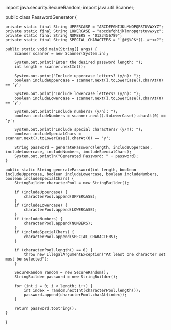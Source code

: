 import java.security.SecureRandom;
import java.util.Scanner;

public class PasswordGenerator {

    private static final String UPPERCASE = "ABCDEFGHIJKLMNOPQRSTUVWXYZ";
    private static final String LOWERCASE = "abcdefghijklmnopqrstuvwxyz";
    private static final String NUMBERS = "0123456789";
    private static final String SPECIAL_CHARACTERS = "!@#$%^&*()-_=+<>?";

    public static void main(String[] args) {
        Scanner scanner = new Scanner(System.in);

        System.out.print("Enter the desired password length: ");
        int length = scanner.nextInt();

        System.out.print("Include uppercase letters? (y/n): ");
        boolean includeUppercase = scanner.next().toLowerCase().charAt(0) == 'y';

        System.out.print("Include lowercase letters? (y/n): ");
        boolean includeLowercase = scanner.next().toLowerCase().charAt(0) == 'y';

        System.out.print("Include numbers? (y/n): ");
        boolean includeNumbers = scanner.next().toLowerCase().charAt(0) == 'y';

        System.out.print("Include special characters? (y/n): ");
        boolean includeSpecialChars = scanner.next().toLowerCase().charAt(0) == 'y';

        String password = generatePassword(length, includeUppercase, includeLowercase, includeNumbers, includeSpecialChars);
        System.out.println("Generated Password: " + password);
    }

    public static String generatePassword(int length, boolean includeUppercase, boolean includeLowercase, boolean includeNumbers, boolean includeSpecialChars) {
        StringBuilder characterPool = new StringBuilder();

        if (includeUppercase) {
            characterPool.append(UPPERCASE);
        }
        if (includeLowercase) {
            characterPool.append(LOWERCASE);
        }
        if (includeNumbers) {
            characterPool.append(NUMBERS);
        }
        if (includeSpecialChars) {
            characterPool.append(SPECIAL_CHARACTERS);
        }

        if (characterPool.length() == 0) {
            throw new IllegalArgumentException("At least one character set must be selected");
        }

        SecureRandom random = new SecureRandom();
        StringBuilder password = new StringBuilder();

        for (int i = 0; i < length; i++) {
            int index = random.nextInt(characterPool.length());
            password.append(characterPool.charAt(index));
        }

        return password.toString();
    }
}
